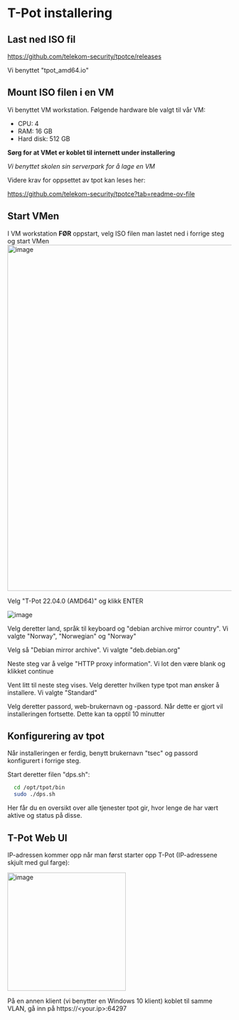 # T-Pot installering

## Last ned ISO fil
https://github.com/telekom-security/tpotce/releases 

Vi benyttet "tpot_amd64.io"

## Mount ISO filen i en VM
Vi benyttet VM workstation. Følgende hardware ble valgt til vår VM:
- CPU: 4
- RAM: 16 GB
- Hard disk: 512 GB

**Sørg for at VMet er koblet til internett under installering**

_Vi benyttet skolen sin serverpark for å lage en VM_

Videre krav for oppsettet av tpot kan leses her: 

https://github.com/telekom-security/tpotce?tab=readme-ov-file

## Start VMen
I VM workstation **FØR** oppstart, velg ISO filen man lastet ned i forrige steg og start VMen
<img width="778" alt="image" src="https://github.com/Tobskjel/honeypot-bachelor/assets/17578354/a36a0896-f3dc-479b-b1f2-c3e97baaf38b">

Velg "T-Pot 22.04.0 (AMD64)" og klikk ENTER

![image](https://github.com/Tobskjel/honeypot-bachelor/assets/17578354/852a160f-4728-4104-a34e-930d4cda1dcf)

Velg deretter land, språk til keyboard og "debian archive mirror country". Vi valgte "Norway", "Norwegian" og "Norway"

Velg så "Debian mirror archive". Vi valgte "deb.debian.org"

Neste steg var å velge "HTTP proxy information". Vi lot den være blank og klikket continue

Vent litt til neste steg vises. Velg deretter hvilken type tpot man ønsker å installere. Vi valgte "Standard"

Velg deretter passord, web-brukernavn og -passord. Når dette er gjort vil installeringen fortsette. Dette kan ta opptil 10 minutter

## Konfigurering av tpot
Når installeringen er ferdig, benytt brukernavn "tsec" og passord konfigurert i forrige steg.

Start deretter filen "dps.sh":

```bash
  cd /opt/tpot/bin
  sudo ./dps.sh
```
Her får du en oversikt over alle tjenester tpot gir, hvor lenge de har vært aktive og status på disse.

## T-Pot Web UI
IP-adressen kommer opp når man først starter opp T-Pot (IP-adressene skjult med gul farge):

<img width="266" alt="image" src="https://github.com/Tobskjel/honeypot-bachelor/assets/17578354/abbe1a46-a663-41b8-993c-8f8bfc79c3a8">

På en annen klient (vi benytter en Windows 10 klient) koblet til samme VLAN, gå inn på https://<your.ip>:64297

